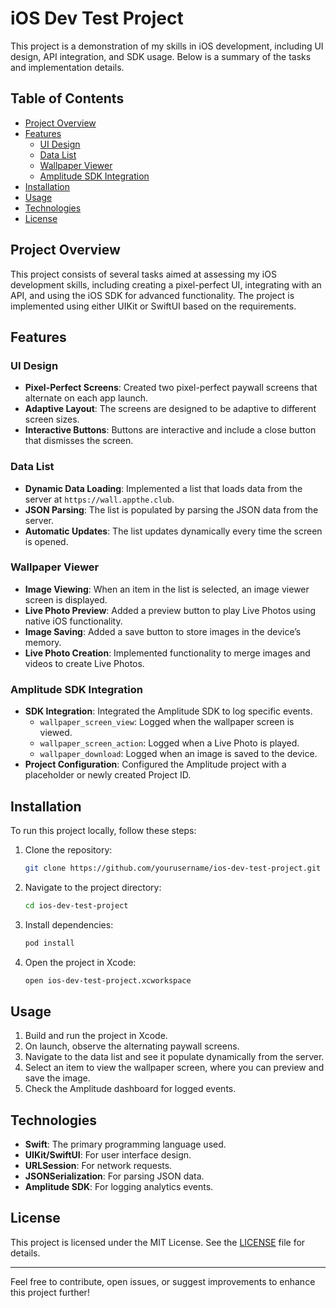# iOS Dev Test Project

This project is a demonstration of my skills in iOS development, including UI design, API integration, and SDK usage. Below is a summary of the tasks and implementation details.

## Table of Contents
- [Project Overview](#project-overview)
- [Features](#features)
  - [UI Design](#ui-design)
  - [Data List](#data-list)
  - [Wallpaper Viewer](#wallpaper-viewer)
  - [Amplitude SDK Integration](#amplitude-sdk-integration)
- [Installation](#installation)
- [Usage](#usage)
- [Technologies](#technologies)
- [License](#license)

## Project Overview
This project consists of several tasks aimed at assessing my iOS development skills, including creating a pixel-perfect UI, integrating with an API, and using the iOS SDK for advanced functionality. The project is implemented using either UIKit or SwiftUI based on the requirements.

## Features

### UI Design
- **Pixel-Perfect Screens**: Created two pixel-perfect paywall screens that alternate on each app launch.
- **Adaptive Layout**: The screens are designed to be adaptive to different screen sizes.
- **Interactive Buttons**: Buttons are interactive and include a close button that dismisses the screen.

### Data List
- **Dynamic Data Loading**: Implemented a list that loads data from the server at `https://wall.appthe.club`.
- **JSON Parsing**: The list is populated by parsing the JSON data from the server.
- **Automatic Updates**: The list updates dynamically every time the screen is opened.

### Wallpaper Viewer
- **Image Viewing**: When an item in the list is selected, an image viewer screen is displayed.
- **Live Photo Preview**: Added a preview button to play Live Photos using native iOS functionality.
- **Image Saving**: Added a save button to store images in the device’s memory.
- **Live Photo Creation**: Implemented functionality to merge images and videos to create Live Photos.

### Amplitude SDK Integration
- **SDK Integration**: Integrated the Amplitude SDK to log specific events.
  - `wallpaper_screen_view`: Logged when the wallpaper screen is viewed.
  - `wallpaper_screen_action`: Logged when a Live Photo is played.
  - `wallpaper_download`: Logged when an image is saved to the device.
- **Project Configuration**: Configured the Amplitude project with a placeholder or newly created Project ID.

## Installation
To run this project locally, follow these steps:

1. Clone the repository:
    ```bash
    git clone https://github.com/yourusername/ios-dev-test-project.git
    ```
2. Navigate to the project directory:
    ```bash
    cd ios-dev-test-project
    ```
3. Install dependencies:
    ```bash
    pod install
    ```
4. Open the project in Xcode:
    ```bash
    open ios-dev-test-project.xcworkspace
    ```

## Usage
1. Build and run the project in Xcode.
2. On launch, observe the alternating paywall screens.
3. Navigate to the data list and see it populate dynamically from the server.
4. Select an item to view the wallpaper screen, where you can preview and save the image.
5. Check the Amplitude dashboard for logged events.

## Technologies
- **Swift**: The primary programming language used.
- **UIKit/SwiftUI**: For user interface design.
- **URLSession**: For network requests.
- **JSONSerialization**: For parsing JSON data.
- **Amplitude SDK**: For logging analytics events.

## License
This project is licensed under the MIT License. See the [LICENSE](LICENSE) file for details.

---

Feel free to contribute, open issues, or suggest improvements to enhance this project further!

